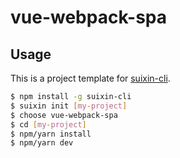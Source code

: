 # vue-webpack-spa
## Usage

This is a project template for [suixin-cli](https://github.com/Estelle00/suixin-cli). 

``` bash
$ npm install -g suixin-cli
$ suixin init [my-project]
$ choose vue-webpack-spa
$ cd [my-project]
$ npm/yarn install
$ npm/yarn dev
```